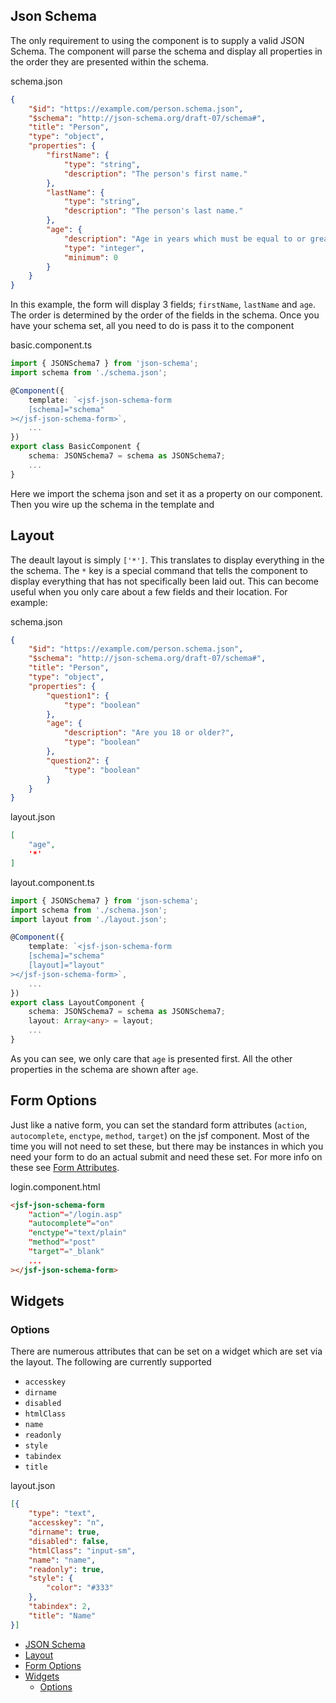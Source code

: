 <div class="row">
<div class="col-md-10">

## Json Schema

The only requirement to using the component is to supply a valid JSON Schema.  The component will parse the schema and display all properties in the order they
are presented within the schema.

<div class="panel panel-primary docs">
<div class="panel-heading panel-title">schema.json</div>

```json
{
    "$id": "https://example.com/person.schema.json",
    "$schema": "http://json-schema.org/draft-07/schema#",
    "title": "Person",
    "type": "object",
    "properties": {
        "firstName": {
            "type": "string",
            "description": "The person's first name."
        },
        "lastName": {
            "type": "string",
            "description": "The person's last name."
        },
        "age": {
            "description": "Age in years which must be equal to or greater than zero.",
            "type": "integer",
            "minimum": 0
        }
    }
}
```

</div>

In this example, the form will display 3 fields; `firstName`, `lastName` and `age`.  The order is determined by the order of the fields in the schema.  Once you have your schema set, all you need to do is pass it to the component

<div class="panel panel-primary docs">
<div class="panel-heading panel-title">basic.component.ts</div>

```typescript
import { JSONSchema7 } from 'json-schema';
import schema from './schema.json';

@Component({
    template: `<jsf-json-schema-form
    [schema]="schema"
></jsf-json-schema-form>`,
    ...
})
export class BasicComponent {
    schema: JSONSchema7 = schema as JSONSchema7;
    ...
}
```

</div>

Here we import the schema json and set it as a property on our component.  Then you wire up the schema in the template and

## Layout

The deault layout is simply `['*']`.  This translates to display everything in the the schema.  The `*` key is a special command that tells the component to display everything that has not specifically been laid out.  This can become useful when you only care about a few fields and their location.  For example:

<div class="panel panel-primary docs">
<div class="panel-heading panel-title">schema.json</div>

```json
{
    "$id": "https://example.com/person.schema.json",
    "$schema": "http://json-schema.org/draft-07/schema#",
    "title": "Person",
    "type": "object",
    "properties": {
        "question1": {
            "type": "boolean"
        },
        "age": {
            "description": "Are you 18 or older?",
            "type": "boolean"
        },
        "question2": {
            "type": "boolean"
        }
    }
}
```

</div>
<div class="panel panel-primary docs">
<div class="panel-heading panel-title">layout.json</div>

```json
[
    "age",
    '*'
]
```

</div>
<div class="panel panel-primary docs">
<div class="panel-heading panel-title">layout.component.ts</div>

```typescript
import { JSONSchema7 } from 'json-schema';
import schema from './schema.json';
import layout from './layout.json';

@Component({
    template: `<jsf-json-schema-form
    [schema]="schema"
    [layout]="layout"
></jsf-json-schema-form>`,
    ...
})
export class LayoutComponent {
    schema: JSONSchema7 = schema as JSONSchema7;
    layout: Array<any> = layout;
    ...
}
```

</div>

As you can see, we only care that `age` is presented first.  All the other properties in the schema are shown after `age`.

## Form Options

Just like a native form, you can set the standard form attributes (`action`, `autocomplete`, `enctype`, `method`, `target`) on the jsf component.  Most of the time you will not need to set these, but there may be instances in which you need your form to do an actual submit and need these set. For more info on these see [Form Attributes](https://developer.mozilla.org/en-US/docs/Web/HTML/Element/form#Attributes).

<div class="panel panel-primary docs">
<div class="panel-heading panel-title">login.component.html</div>

```html
<jsf-json-schema-form
    "action"="/login.asp"
    "autocomplete"="on"
    "enctype"="text/plain"
    "method"="post"
    "target"="_blank"
    ...
></jsf-json-schema-form>
```

</div>

## Widgets

### Options

There are numerous attributes that can be set on a widget which are set via the layout.  The following are currently supported

* `accesskey`
* `dirname`
* `disabled`
* `htmlClass`
* `name`
* `readonly`
* `style`
* `tabindex`
* `title`

<div class="panel panel-primary docs">
<div class="panel-heading panel-title">layout.json</div>

```json
[{
    "type": "text",
    "accesskey": "n",
    "dirname": true,
    "disabled": false,
    "htmlClass": "input-sm",
    "name": "name",
    "readonly": true,
    "style": {
        "color": "#333"
    },
    "tabindex": 2,
    "title": "Name"
}]
```

</div>
</div>
<div class="col-md-2">
<div class="links">

* [JSON Schema](#json-schema "JSON Schema")
* [Layout](#layout "Layout")
* [Form Options](#form-options "Form Options")
* [Widgets](#widgets "Widgets")
   * [Options](#options)

</div>
</div>
</div>
